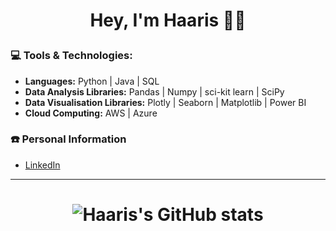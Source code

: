 # <p align="center"> Hey, I'm Haaris 👋🏽 </p>

### 💻 Tools & Technologies: 
- **Languages:** Python | Java | SQL 
- **Data Analysis Libraries:** Pandas | Numpy | sci-kit learn | SciPy
- **Data Visualisation Libraries:** Plotly | Seaborn | Matplotlib | Power BI
- **Cloud Computing:** AWS | Azure

### ☎️ Personal Information
- [LinkedIn](https://www.linkedin.com/in/haaris-sultan/)

---
# <p align="center"> ![Haaris's GitHub stats](https://github-readme-stats.vercel.app/api?username=HaarisSultan&show_icons=true&theme=transparent) </p>

<!--
**HaarisSultan/HaarisSultan** is a ✨ _special_ ✨ repository because its `README.md` (this file) appears on your GitHub profile.

Here are some ideas to get you started:

- 🔭 I’m currently working on ...
- 🌱 I’m currently learning ...
- 👯 I’m looking to collaborate on ...
- 🤔 I’m looking for help with ...
- 💬 Ask me about ...
- 📫 How to reach me: ...
- 😄 Pronouns: ...
- ⚡ Fun fact: ...
-->
